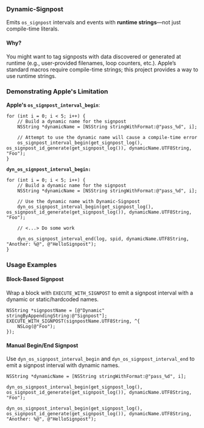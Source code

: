 ### Dynamic-Signpost

Emits `os_signpost` intervals and events with **runtime strings**—not just compile-time literals.

#### Why?
You might want to tag signposts with data discovered or generated at runtime (e.g., user-provided filenames, loop counters, etc.). Apple’s standard macros require compile-time strings; this project provides a way to use runtime strings.


### Demonstrating Apple's Limitation

**Apple's `os_signpost_interval_begin`**:

```
for (int i = 0; i < 5; i++) {
    // Build a dynamic name for the signpost
    NSString *dynamicName = [NSString stringWithFormat:@"pass_%d", i];

    // Attempt to use the dynamic name will cause a compile-time error
    os_signpost_interval_begin(get_signpost_log(), os_signpost_id_generate(get_signpost_log()), dynamicName.UTF8String, "Foo");
}
```

**`dyn_os_signpost_interval_begin:`**

```
for (int i = 0; i < 5; i++) {
    // Build a dynamic name for the signpost
    NSString *dynamicName = [NSString stringWithFormat:@"pass_%d", i];

    // Use the dynamic name with Dynamic-Signpost
    dyn_os_signpost_interval_begin(get_signpost_log(), os_signpost_id_generate(get_signpost_log()), dynamicName.UTF8String, "Foo");

    // <...> Do some work

    dyn_os_signpost_interval_end(log, spid, dynamicName.UTF8String, "Another: %@", @"HelloSignpost");
}
```

### Usage Examples

#### Block-Based Signpost

Wrap a block with `EXECUTE_WITH_SIGNPOST` to emit a signpost interval with a dynamic or static/hardcoded names.

```
NSString *signpostName = [@"Dynamic" stringByAppendingString:@"Signpost"];
EXECUTE_WITH_SIGNPOST(signpostName.UTF8String, ^{
    NSLog(@"Foo");
});
```

#### Manual Begin/End Signpost

Use `dyn_os_signpost_interval_begin` and `dyn_os_signpost_interval_end` to emit a signpost interval with dynamic names.

```
NSString *dynamicName = [NSString stringWithFormat:@"pass_%d", i];
```

```
dyn_os_signpost_interval_begin(get_signpost_log(), os_signpost_id_generate(get_signpost_log()), dynamicName.UTF8String, "Foo");
```
```
dyn_os_signpost_interval_begin(get_signpost_log(), os_signpost_id_generate(get_signpost_log()), dynamicName.UTF8String, "Another: %@", @"HelloSignpost");
```